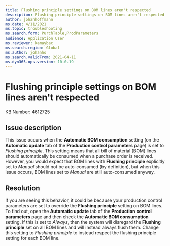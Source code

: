 ```yaml
---
title: Flushing principle settings on BOM lines aren't respected
description: Flushing principle settings on BOM lines aren't respected
author: johanhoffmann
ms.date: 4/11/2021
ms.topic: troubleshooting
ms.search.form: PurchTable,ProdParameters
audience: Application User
ms.reviewer: kamaybac
ms.search.region: Global
ms.author: johanho
ms.search.validFrom: 2021-04-11
ms.dyn365.ops.version: 10.0.19
---
```


# Flushing principle settings on BOM lines aren't respected

KB Number: 4612725

## Issue description

This issue occurs when the **Automatic BOM consumption** setting (on the **Automatic update** tab of the **Production control parameters** page) is set to *Flushing principle*. This setting means that all bill of material (BOM) lines should automatically be consumed when a purchase order is received. However, you would expect that BOM lines with **Flushing principle** explicitly set to *Manual* should not be auto-consumed (by definition), but when this issue occurs, BOM lines set to *Manual* are still auto-consumed anyway.

## Resolution

If you are seeing this behavior, it could be because your production control parameters are set to override the **Flushing principle** setting on BOM lines. To find out, open the **Automatic update** tab of the **Production control parameters** page and then check the **Automatic BOM consumption** setting. If this is set to *Always*, then the system will disregard the **Flushing principle** set on all BOM lines and will instead always flush them. Change this setting to *Flushing principle* to instead respect the flushing principle setting for each BOM line.
